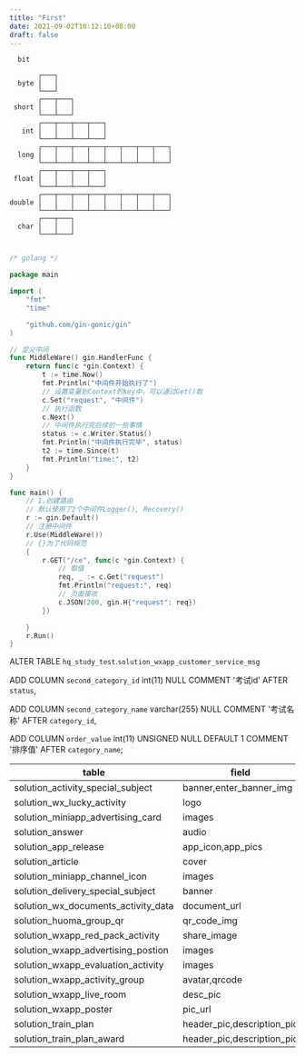 ```yaml
---
title: "First"
date: 2021-09-02T10:12:10+08:00
draft: false
---
```


```ascii
  bit         
       
       ┌───┐
  byte │   │
       └───┘
       ┌───┬───┐
 short │   │   │
       └───┴───┘
       ┌───┬───┬───┬───┐
   int │   │   │   │   │
       └───┴───┴───┴───┘
       ┌───┬───┬───┬───┬───┬───┬───┬───┐
  long │   │   │   │   │   │   │   │   │
       └───┴───┴───┴───┴───┴───┴───┴───┘
       ┌───┬───┬───┬───┐
 float │   │   │   │   │
       └───┴───┴───┴───┘
       ┌───┬───┬───┬───┬───┬───┬───┬───┐
double │   │   │   │   │   │   │   │   │
       └───┴───┴───┴───┴───┴───┴───┴───┘
       ┌───┬───┐
  char │   │   │
       └───┴───┘
```

```go

/* golang */

package main

import (
    "fmt"
    "time"

    "github.com/gin-gonic/gin"
)

// 定义中间
func MiddleWare() gin.HandlerFunc {
    return func(c *gin.Context) {
        t := time.Now()
        fmt.Println("中间件开始执行了")
        // 设置变量到Context的key中，可以通过Get()取
        c.Set("request", "中间件")
        // 执行函数
        c.Next()
        // 中间件执行完后续的一些事情
        status := c.Writer.Status()
        fmt.Println("中间件执行完毕", status)
        t2 := time.Since(t)
        fmt.Println("time:", t2)
    }
}

func main() {
    // 1.创建路由
    // 默认使用了2个中间件Logger(), Recovery()
    r := gin.Default()
    // 注册中间件
    r.Use(MiddleWare())
    // {}为了代码规范
    {
        r.GET("/ce", func(c *gin.Context) {
            // 取值
            req, _ := c.Get("request")
            fmt.Println("request:", req)
            // 页面接收
            c.JSON(200, gin.H{"request": req})
        })

    }
    r.Run()
}

```


ALTER TABLE `hq_study_test`.`solution_wxapp_customer_service_msg`

ADD COLUMN `second_category_id` int(11) NULL COMMENT '考试id' AFTER `status`,

ADD COLUMN `second_category_name` varchar(255) NULL COMMENT '考试名称' AFTER `category_id`,

ADD COLUMN `order_value` int(11) UNSIGNED NULL DEFAULT 1 COMMENT '排序值' AFTER `category_name`;


| table                               | field                      |
| ----------------------------------- | -------------------------- |
| solution_activity_special_subject   | banner,enter_banner_img    |
| solution_wx_lucky_activity          | logo                       |
| solution_miniapp_advertising_card   | images                     |
| solution_answer                     | audio                      |
| solution_app_release                | app_icon,app_pics          |
| solution_article                    | cover                      |
| solution_miniapp_channel_icon       | images                     |
| solution_delivery_special_subject   | banner                     |
| solution_wx_documents_activity_data | document_url               |
| solution_huoma_group_qr             | qr_code_img                |
| solution_wxapp_red_pack_activity    | share_image                |
| solution_wxapp_advertising_postion  | images                     |
| solution_wxapp_evaluation_activity  | images                     |
| solution_wxapp_activity_group       | avatar,qrcode              |
| solution_wxapp_live_room            | desc_pic                   |
| solution_wxapp_poster               | pic_url                    |
| solution_train_plan                 | header_pic,description_pic |
| solution_train_plan_award           | header_pic,description_pic |


